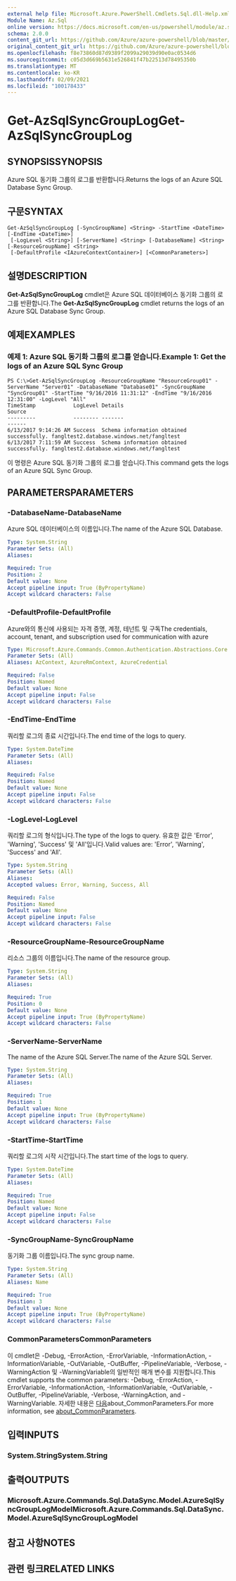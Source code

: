 ```yaml
---
external help file: Microsoft.Azure.PowerShell.Cmdlets.Sql.dll-Help.xml
Module Name: Az.Sql
online version: https://docs.microsoft.com/en-us/powershell/module/az.sql/get-azsqlsyncgrouplog
schema: 2.0.0
content_git_url: https://github.com/Azure/azure-powershell/blob/master/src/Sql/Sql/help/Get-AzSqlSyncGroupLog.md
original_content_git_url: https://github.com/Azure/azure-powershell/blob/master/src/Sql/Sql/help/Get-AzSqlSyncGroupLog.md
ms.openlocfilehash: f8e73860d87d9389f2099a29039d90e0ac0534d6
ms.sourcegitcommit: c05d3d669b5631e526841f47b22513d78495350b
ms.translationtype: MT
ms.contentlocale: ko-KR
ms.lasthandoff: 02/09/2021
ms.locfileid: "100178433"
---
```

# <span data-ttu-id="588b8-101">Get-AzSqlSyncGroupLog</span><span class="sxs-lookup"><span data-stu-id="588b8-101">Get-AzSqlSyncGroupLog</span></span>

## <span data-ttu-id="588b8-102">SYNOPSIS</span><span class="sxs-lookup"><span data-stu-id="588b8-102">SYNOPSIS</span></span>
<span data-ttu-id="588b8-103">Azure SQL 동기화 그룹의 로그를 반환합니다.</span><span class="sxs-lookup"><span data-stu-id="588b8-103">Returns the logs of an Azure SQL Database Sync Group.</span></span>

## <span data-ttu-id="588b8-104">구문</span><span class="sxs-lookup"><span data-stu-id="588b8-104">SYNTAX</span></span>

```
Get-AzSqlSyncGroupLog [-SyncGroupName] <String> -StartTime <DateTime> [-EndTime <DateTime>]
 [-LogLevel <String>] [-ServerName] <String> [-DatabaseName] <String> [-ResourceGroupName] <String>
 [-DefaultProfile <IAzureContextContainer>] [<CommonParameters>]
```

## <span data-ttu-id="588b8-105">설명</span><span class="sxs-lookup"><span data-stu-id="588b8-105">DESCRIPTION</span></span>
<span data-ttu-id="588b8-106">**Get-AzSqlSyncGroupLog** cmdlet은 Azure SQL 데이터베이스 동기화 그룹의 로그를 반환합니다.</span><span class="sxs-lookup"><span data-stu-id="588b8-106">The **Get-AzSqlSyncGroupLog** cmdlet returns the logs of an Azure SQL Database Sync Group.</span></span>

## <span data-ttu-id="588b8-107">예제</span><span class="sxs-lookup"><span data-stu-id="588b8-107">EXAMPLES</span></span>

### <span data-ttu-id="588b8-108">예제 1: Azure SQL 동기화 그룹의 로그를 얻습니다.</span><span class="sxs-lookup"><span data-stu-id="588b8-108">Example 1: Get the logs of an Azure SQL Sync Group</span></span>
```
PS C:\>Get-AzSqlSyncGroupLog -ResourceGroupName "ResourceGroup01" -ServerName "Server01" -DatabaseName "Database01" -SyncGroupName "SyncGroup01" -StartTime "9/16/2016 11:31:12" -EndTime "9/16/2016 12:31:00" -LogLevel "All"
TimeStamp            LogLevel Details                                   Source
---------            -------- -------                                   ------
6/13/2017 9:14:26 AM Success  Schema information obtained successfully. fangltest2.database.windows.net/fangltest
6/13/2017 7:11:59 AM Success  Schema information obtained successfully. fangltest2.database.windows.net/fangltest
```

<span data-ttu-id="588b8-109">이 명령은 Azure SQL 동기화 그룹의 로그를 얻습니다.</span><span class="sxs-lookup"><span data-stu-id="588b8-109">This command gets the logs of an Azure SQL Sync Group.</span></span>

## <span data-ttu-id="588b8-110">PARAMETERS</span><span class="sxs-lookup"><span data-stu-id="588b8-110">PARAMETERS</span></span>

### <span data-ttu-id="588b8-111">-DatabaseName</span><span class="sxs-lookup"><span data-stu-id="588b8-111">-DatabaseName</span></span>
<span data-ttu-id="588b8-112">Azure SQL 데이터베이스의 이름입니다.</span><span class="sxs-lookup"><span data-stu-id="588b8-112">The name of the Azure SQL Database.</span></span>

```yaml
Type: System.String
Parameter Sets: (All)
Aliases:

Required: True
Position: 2
Default value: None
Accept pipeline input: True (ByPropertyName)
Accept wildcard characters: False
```

### <span data-ttu-id="588b8-113">-DefaultProfile</span><span class="sxs-lookup"><span data-stu-id="588b8-113">-DefaultProfile</span></span>
<span data-ttu-id="588b8-114">Azure와의 통신에 사용되는 자격 증명, 계정, 테넌트 및 구독</span><span class="sxs-lookup"><span data-stu-id="588b8-114">The credentials, account, tenant, and subscription used for communication with azure</span></span>

```yaml
Type: Microsoft.Azure.Commands.Common.Authentication.Abstractions.Core.IAzureContextContainer
Parameter Sets: (All)
Aliases: AzContext, AzureRmContext, AzureCredential

Required: False
Position: Named
Default value: None
Accept pipeline input: False
Accept wildcard characters: False
```

### <span data-ttu-id="588b8-115">-EndTime</span><span class="sxs-lookup"><span data-stu-id="588b8-115">-EndTime</span></span>
<span data-ttu-id="588b8-116">쿼리할 로그의 종료 시간입니다.</span><span class="sxs-lookup"><span data-stu-id="588b8-116">The end time of the logs to query.</span></span>

```yaml
Type: System.DateTime
Parameter Sets: (All)
Aliases:

Required: False
Position: Named
Default value: None
Accept pipeline input: False
Accept wildcard characters: False
```

### <span data-ttu-id="588b8-117">-LogLevel</span><span class="sxs-lookup"><span data-stu-id="588b8-117">-LogLevel</span></span>
<span data-ttu-id="588b8-118">쿼리할 로그의 형식입니다.</span><span class="sxs-lookup"><span data-stu-id="588b8-118">The type of the logs to query.</span></span>
<span data-ttu-id="588b8-119">유효한 값은 'Error', 'Warning', 'Success' 및 'All'입니다.</span><span class="sxs-lookup"><span data-stu-id="588b8-119">Valid values are: 'Error', 'Warning', 'Success' and 'All'.</span></span>

```yaml
Type: System.String
Parameter Sets: (All)
Aliases:
Accepted values: Error, Warning, Success, All

Required: False
Position: Named
Default value: None
Accept pipeline input: False
Accept wildcard characters: False
```

### <span data-ttu-id="588b8-120">-ResourceGroupName</span><span class="sxs-lookup"><span data-stu-id="588b8-120">-ResourceGroupName</span></span>
<span data-ttu-id="588b8-121">리소스 그룹의 이름입니다.</span><span class="sxs-lookup"><span data-stu-id="588b8-121">The name of the resource group.</span></span>

```yaml
Type: System.String
Parameter Sets: (All)
Aliases:

Required: True
Position: 0
Default value: None
Accept pipeline input: True (ByPropertyName)
Accept wildcard characters: False
```

### <span data-ttu-id="588b8-122">-ServerName</span><span class="sxs-lookup"><span data-stu-id="588b8-122">-ServerName</span></span>
<span data-ttu-id="588b8-123">The name of the Azure SQL Server.</span><span class="sxs-lookup"><span data-stu-id="588b8-123">The name of the Azure SQL Server.</span></span>

```yaml
Type: System.String
Parameter Sets: (All)
Aliases:

Required: True
Position: 1
Default value: None
Accept pipeline input: True (ByPropertyName)
Accept wildcard characters: False
```

### <span data-ttu-id="588b8-124">-StartTime</span><span class="sxs-lookup"><span data-stu-id="588b8-124">-StartTime</span></span>
<span data-ttu-id="588b8-125">쿼리할 로그의 시작 시간입니다.</span><span class="sxs-lookup"><span data-stu-id="588b8-125">The start time of the logs to query.</span></span>

```yaml
Type: System.DateTime
Parameter Sets: (All)
Aliases:

Required: True
Position: Named
Default value: None
Accept pipeline input: False
Accept wildcard characters: False
```

### <span data-ttu-id="588b8-126">-SyncGroupName</span><span class="sxs-lookup"><span data-stu-id="588b8-126">-SyncGroupName</span></span>
<span data-ttu-id="588b8-127">동기화 그룹 이름입니다.</span><span class="sxs-lookup"><span data-stu-id="588b8-127">The sync group name.</span></span>

```yaml
Type: System.String
Parameter Sets: (All)
Aliases: Name

Required: True
Position: 3
Default value: None
Accept pipeline input: True (ByPropertyName)
Accept wildcard characters: False
```

### <span data-ttu-id="588b8-128">CommonParameters</span><span class="sxs-lookup"><span data-stu-id="588b8-128">CommonParameters</span></span>
<span data-ttu-id="588b8-129">이 cmdlet은 -Debug, -ErrorAction, -ErrorVariable, -InformationAction, -InformationVariable, -OutVariable, -OutBuffer, -PipelineVariable, -Verbose, -WarningAction 및 -WarningVariable의 일반적인 매개 변수를 지원합니다.</span><span class="sxs-lookup"><span data-stu-id="588b8-129">This cmdlet supports the common parameters: -Debug, -ErrorAction, -ErrorVariable, -InformationAction, -InformationVariable, -OutVariable, -OutBuffer, -PipelineVariable, -Verbose, -WarningAction, and -WarningVariable.</span></span> <span data-ttu-id="588b8-130">자세한 내용은 [다음](http://go.microsoft.com/fwlink/?LinkID=113216)about_CommonParameters.</span><span class="sxs-lookup"><span data-stu-id="588b8-130">For more information, see [about_CommonParameters](http://go.microsoft.com/fwlink/?LinkID=113216).</span></span>

## <span data-ttu-id="588b8-131">입력</span><span class="sxs-lookup"><span data-stu-id="588b8-131">INPUTS</span></span>

### <span data-ttu-id="588b8-132">System.String</span><span class="sxs-lookup"><span data-stu-id="588b8-132">System.String</span></span>

## <span data-ttu-id="588b8-133">출력</span><span class="sxs-lookup"><span data-stu-id="588b8-133">OUTPUTS</span></span>

### <span data-ttu-id="588b8-134">Microsoft.Azure.Commands.Sql.DataSync.Model.AzureSqlSyncGroupLogModel</span><span class="sxs-lookup"><span data-stu-id="588b8-134">Microsoft.Azure.Commands.Sql.DataSync.Model.AzureSqlSyncGroupLogModel</span></span>

## <span data-ttu-id="588b8-135">참고 사항</span><span class="sxs-lookup"><span data-stu-id="588b8-135">NOTES</span></span>

## <span data-ttu-id="588b8-136">관련 링크</span><span class="sxs-lookup"><span data-stu-id="588b8-136">RELATED LINKS</span></span>
